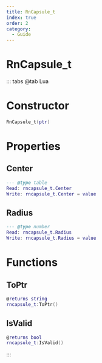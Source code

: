 ```yaml
---
title: RnCapsule_t
index: true
order: 2
category:
  - Guide
---
```


# RnCapsule_t

::: tabs
@tab Lua
# Constructor
```lua
RnCapsule_t(ptr)
```
# Properties
## Center 
```lua
--- @type table
Read: rncapsule_t.Center
Write: rncapsule_t.Center = value
```
## Radius 
```lua
--- @type number
Read: rncapsule_t.Radius
Write: rncapsule_t.Radius = value
```
# Functions
## ToPtr
```lua
@returns string
rncapsule_t:ToPtr()
```
## IsValid
```lua
@returns bool
rncapsule_t:IsValid()
```

:::
